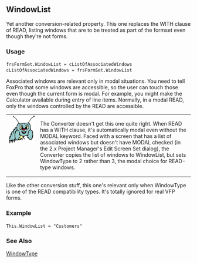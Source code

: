 ## WindowList

Yet another conversion-related property. This one replaces the WITH clause of READ, listing windows that are to be treated as part of the formset even though they're not forms.

### Usage

```foxpro
frsFormSet.WindowList = cListOfAssociatedWindows
cListOfAssociatedWindows = frsFormSet.WindowList
```

Associated windows are relevant only in modal situations. You need to tell FoxPro that some windows are accessible, so the user can touch those even though the current form is modal. For example, you might make the Calculator available during entry of line items. Normally, in a modal READ, only the windows controlled by the READ are accessible.

<table>
<tr>
  <td width="17%" valign="top">
<img width="95" height="78" src="bug.gif">
  </td>
  <td width="83%">
  <p>The Converter doesn't get this one quite right. When READ has a WITH clause, it's automatically modal even without the MODAL keyword. Faced with a screen that has a list of associated windows but doesn't have MODAL checked (in the 2.x Project Manager's Edit Screen Set dialog), the Converter copies the list of windows to WindowList, but sets WindowType to 2 rather than 3, the modal choice for READ-type windows.</p>
  </td>
 </tr>
</table>

Like the other conversion stuff, this one's relevant only when WindowType is one of the READ compatibility types. It's totally ignored for real VFP forms.

### Example

```foxpro
This.WindowList = "Customers"
```
### See Also

[WindowType](s4g634.md)